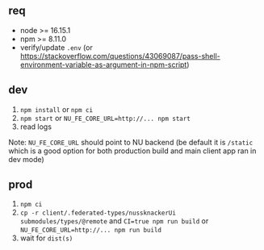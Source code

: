 ## req

-   node >= 16.15.1
-   npm >= 8.11.0
-   verify/update `.env` (or https://stackoverflow.com/questions/43069087/pass-shell-environment-variable-as-argument-in-npm-script)

## dev

1. `npm install` or `npm ci`
2. `npm start` or `NU_FE_CORE_URL=http://... npm start` 
3. read logs

Note: `NU_FE_CORE_URL` should point to NU backend (be default it is `/static` which is a good option for both production build and main client app ran in dev mode)


## prod

1. `npm ci`
2. `cp -r client/.federated-types/nussknackerUi submodules/types/@remote` and `CI=true npm run build` or `NU_FE_CORE_URL=http://... npm run build`
3. wait for `dist(s)`
